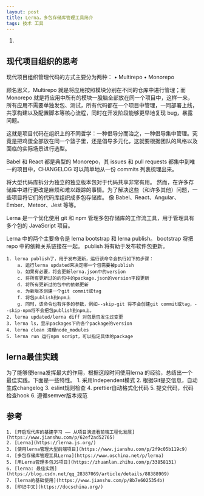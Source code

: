 ```yaml
---
layout: post
title: Lerna，多包存储库管理工具简介
tags: 技术 工具
---
```

1. 


## 现代项目组织的思考

现代项目组织管理代码的方式主要分为两种：
	• Multirepo
	• Monorepo

顾名思义，Multirepo 就是将应用按照模块分别在不同的仓库中进行管理；而 Monorepo 就是将应用中所有的模块一股脑全部放在同一个项目中，这样一来，所有应用不需要单独发包、测试，所有代码都在一个项目中管理，一同部署上线，共享构建以及配置脚本等核心流程，同时在开发阶段能够更早地复现 bug，暴露问题。

这就是项目代码在组织上的不同哲学：一种倡导分而治之，一种倡导集中管理。究竟是把鸡蛋全部放在同一个篮子里，还是倡导多元化，这就要根据团队的风格以及面临的实际场景进行选型。

Babel 和 React 都是典型的 Monorepo，其 issues 和 pull requests 都集中到唯一的项目中，CHANGELOG 可以简单地从一份 commits 列表梳理出来。

将大型代码库拆分为独立的独立版本包对于代码共享非常有用。 然而，在许多存储库中进行更改是麻烦和难以跟踪的事情。为了解决这些（和许多其他）问题，一些项目将它们的代码库组织成多包存储库。 像 Babel、React、Angular、Ember、Meteor、Jest 等等。

Lerna 是一个优化使用 git 和 npm 管理多包存储库的工作流工具，用于管理具有多个包的 JavaScript 项目。

Lerna 中的两个主要命令是 lerna bootstrap 和 lerna publish。 bootstrap 将把 repo 中的依赖关系链接在一起。 publish 将有助于发布软件包更新。

	1. lerna publish了，用于发布更新，运行该命令会执行如下的步骤：
		a. 运行lerna updated来决定哪一个包需要被publish
		b. 如果有必要，将会更新lerna.json中的version
		c. 将所有更新过的的包中的package.json的version字段更新
		d. 将所有更新过的包中的依赖更新
		e. 为新版本创建一个git commit或tag
		f. 将包publish到npm上
		g. 同时，该命令也有许多的参数，例如--skip-git 将不会创建git commit或tag，--skip-npm将不会把包publish到npm上。
	2. lerna updated/lerna diff 对包是否发生过变更
	3. lerna ls，显示packages下的各个package的version
	4. lerna clean 清理node_modules
	5. lerna run 运行npm script，可以指定具体的package

## lerna最佳实践
为了能够使lerna发挥最大的作用，根据这段时间使用lerna 的经验，总结出一个最佳实践。下面是一些特性。
	1. 采用Independent模式
	2. 根据Git提交信息，自动生成changelog
	3. eslint规则检查
	4. prettier自动格式化代码
	5. 提交代码，代码检查hook
	6. 遵循semver版本规范


## 参考
	1. [开启现代库的基建学习 —— 从项目演进看前端工程化发展](https://www.jianshu.com/p/62ef2ad52765)
	2. [Lerna](https://lerna.js.org/)
	3. [使用lerna管理大型前端项目](https://www.jianshu.com/p/2f9c05b119c9)
	4. [多包存储库管理工具Lerna](https://www.oschina.net/p/lerna)
	5. [用Lerna管理多包JS项目](https://zhuanlan.zhihu.com/p/33858131)
	6. [lerna: 最佳实践](https://blog.csdn.net/qq_28387069/article/details/88388909)
	7. [lerna的基础使用](https://www.jianshu.com/p/8b7e6025354b)
	8. [印记中文](https://docschina.org/)
